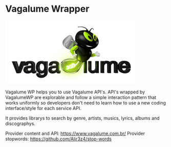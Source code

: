 # Vagalume Wrapper
![](logo/vagalume-logo.png)

Vagalume WP helps you to use Vagalume API's. API's wrapped by VagalumeWP are explorable
and follow a simple interaction pattern that works uniformly so developers don't need to learn how to use a new coding interface/style for each service API.

It provides librarys to search by genre, artists, musics, lyrics, albums and discographys.

Provider content and API: https://www.vagalume.com.br/
Provider stopwords: https://github.com/Alir3z4/stop-words
